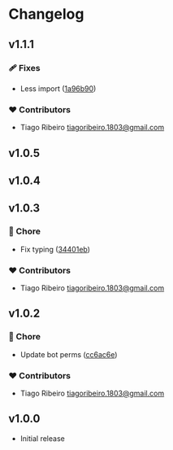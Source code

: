 # Changelog

## v1.1.1


### 🩹 Fixes

- Less import ([1a96b90](https://github.com/Ribeiro-Tiago/nuxt-lazyload-files/commit/1a96b90))

### ❤️ Contributors

- Tiago Ribeiro <tiagoribeiro.1803@gmail.com>

## v1.0.5

## v1.0.4

## v1.0.3


### 🏡 Chore

- Fix typing ([34401eb](https://github.com/Ribeiro-Tiago/nuxt-lazyload-files/commit/34401eb))

### ❤️ Contributors

- Tiago Ribeiro <tiagoribeiro.1803@gmail.com>

## v1.0.2


### 🏡 Chore

- Update bot perms ([cc6ac6e](https://github.com/Ribeiro-Tiago/nuxt-lazyload-files/commit/cc6ac6e))

### ❤️ Contributors

- Tiago Ribeiro <tiagoribeiro.1803@gmail.com>

## v1.0.0

- Initial release
